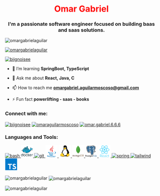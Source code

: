 <h1 align="center" style="color:red;">Omar Gabriel </h1>
<h3 align="center">I'm a passionate software engineer focused on building baas and saas solutions.</h3>

<p align="left"> <img src="https://komarev.com/ghpvc/?username=omargabrielaguilar&label=Profile%20View&color=c64e39&style=flat" alt="omargabrielaguilar" /> </p>

<p align="left"> <a href="https://github.com/ryo-ma/github-profile-trophy"><img src="https://github-profile-trophy.vercel.app/?username=omargabrielaguilar" alt="omargabrielaguilar" /></a> </p>

<p align="left"> <a href="https://twitter.com/biignoisee" target="blank"><img src="https://img.shields.io/twitter/follow/biignoisee?logo=twitter&style=for-the-badge" alt="biignoisee" /></a> </p>

- 🌱 I’m learning **SpringBoot, TypeScript**

- 💬 Ask me about **React, Java, C**

- 📫 How to reach me **omargabriel.aguilarmoscoso@gmail.com**

- ⚡ Fun fact **powerlifting - saas - books**

<h3 align="left">Connect with me:</h3>
<p align="left">
<a href="https://twitter.com/biignoisee" target="blank"><img align="center" src="https://raw.githubusercontent.com/rahuldkjain/github-profile-readme-generator/master/src/images/icons/Social/twitter.svg" alt="biignoisee" height="30" width="40" /></a>
<a href="https://linkedin.com/in/omargabrielaguilar" target="blank"><img align="center" src="https://raw.githubusercontent.com/rahuldkjain/github-profile-readme-generator/master/src/images/icons/Social/linked-in-alt.svg" alt="omaraguilarmoscoso" height="30" width="40" /></a>
<a href="https://instagram.com/omar.gabriel.6.6.6" target="blank"><img align="center" src="https://raw.githubusercontent.com/rahuldkjain/github-profile-readme-generator/master/src/images/icons/Social/instagram.svg" alt="omar.gabriel.6.6.6" height="30" width="40" /></a>
</p>

<h3 align="left">Languages and Tools:</h3>
<p align="left"> <a href="https://www.gnu.org/software/bash/" target="_blank" rel="noreferrer"> <img src="https://www.vectorlogo.zone/logos/gnu_bash/gnu_bash-icon.svg" alt="bash" width="40" height="40"/> </a> <a href="https://www.docker.com/" target="_blank" rel="noreferrer"> <img src="https://raw.githubusercontent.com/devicons/devicon/master/icons/docker/docker-original-wordmark.svg" alt="docker" width="40" height="40"/> </a> <a href="https://git-scm.com/" target="_blank" rel="noreferrer"> <img src="https://www.vectorlogo.zone/logos/git-scm/git-scm-icon.svg" alt="git" width="40" height="40"/> </a> <a href="https://www.java.com" target="_blank" rel="noreferrer"> <img src="https://raw.githubusercontent.com/devicons/devicon/master/icons/java/java-original.svg" alt="java" width="40" height="40"/> </a> <a href="https://www.linux.org/" target="_blank" rel="noreferrer"> <img src="https://raw.githubusercontent.com/devicons/devicon/master/icons/linux/linux-original.svg" alt="linux" width="40" height="40"/> </a> <a href="https://www.mongodb.com/" target="_blank" rel="noreferrer"> <img src="https://raw.githubusercontent.com/devicons/devicon/master/icons/mongodb/mongodb-original-wordmark.svg" alt="mongodb" width="40" height="40"/> </a> <a href="https://www.postgresql.org" target="_blank" rel="noreferrer"> <img src="https://raw.githubusercontent.com/devicons/devicon/master/icons/postgresql/postgresql-original-wordmark.svg" alt="postgresql" width="40" height="40"/> </a> <a href="https://reactjs.org/" target="_blank" rel="noreferrer"> <img src="https://raw.githubusercontent.com/devicons/devicon/master/icons/react/react-original-wordmark.svg" alt="react" width="40" height="40"/> </a> <a href="https://spring.io/" target="_blank" rel="noreferrer"> <img src="https://www.vectorlogo.zone/logos/springio/springio-icon.svg" alt="spring" width="40" height="40"/> </a> <a href="https://tailwindcss.com/" target="_blank" rel="noreferrer"> <img src="https://www.vectorlogo.zone/logos/tailwindcss/tailwindcss-icon.svg" alt="tailwind" width="40" height="40"/> </a> <a href="https://www.typescriptlang.org/" target="_blank" rel="noreferrer"> <img src="https://raw.githubusercontent.com/devicons/devicon/master/icons/typescript/typescript-original.svg" alt="typescript" width="40" height="40"/> </a> </p>

<p><img align="left" src="https://github-readme-stats.vercel.app/api/top-langs?username=omargabrielaguilar&show_icons=true&theme=dark&locale=en&layout=compact" alt="omargabrielaguilar" /></p>

<p>&nbsp;<img align="center" src="https://github-readme-stats.vercel.app/api?username=omargabrielaguilar&show_icons=true&theme=dark&locale=en" alt="omargabrielaguilar" /></p>

<p><img align="center" src="https://github-readme-streak-stats.herokuapp.com/?user=omargabrielaguilar&theme=dark" alt="omargabrielaguilar" /></p>
